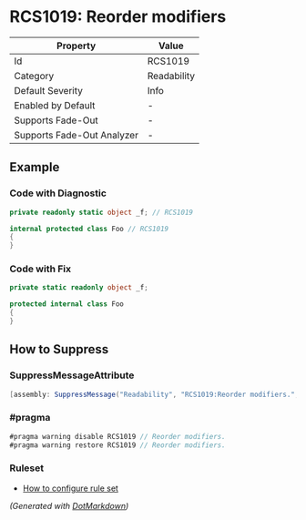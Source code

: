 # RCS1019: Reorder modifiers

| Property                    | Value       |
| --------------------------- | ----------- |
| Id                          | RCS1019     |
| Category                    | Readability |
| Default Severity            | Info        |
| Enabled by Default          | \-          |
| Supports Fade\-Out          | \-          |
| Supports Fade\-Out Analyzer | \-          |

## Example

### Code with Diagnostic

```csharp
private readonly static object _f; // RCS1019

internal protected class Foo // RCS1019
{
}
```

### Code with Fix

```csharp
private static readonly object _f;

protected internal class Foo
{
}
```

## How to Suppress

### SuppressMessageAttribute

```csharp
[assembly: SuppressMessage("Readability", "RCS1019:Reorder modifiers.", Justification = "<Pending>")]
```

### \#pragma

```csharp
#pragma warning disable RCS1019 // Reorder modifiers.
#pragma warning restore RCS1019 // Reorder modifiers.
```

### Ruleset

* [How to configure rule set](../HowToConfigureAnalyzers.md)

*\(Generated with [DotMarkdown](http://github.com/JosefPihrt/DotMarkdown)\)*